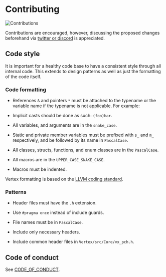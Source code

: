 # Contributing

![Contributions](https://img.shields.io/badge/contributions-open-green)

Contributions are encouraged, however, discussing the proposed changes beforehand via [twitter or discord](https://github.com/VertexEngine/VertexEngine#support) is appreciated.

## Code style

It is important for a healthy code base to have a consistent style through all internal code. This extends to design patterns as well as just the formatting of the code itself.

### Code formatting
* References `&` and pointers `*` must be attached to the typename or the variable name if the typename is not applicable. For example:

* Implicit casts should be done as such: `(foo)bar`.

* All variables, and arguments are in the `snake_case`.

* Static and private member variables must be prefixed with `s_` and `m_` respectively, and be followed by its name in `PascalCase`.

* All classes, structs, functions, and enum classes are in the `PascalCase`.

* All macros are in the `UPPER_CASE_SNAKE_CASE`.

* Macros must be indented.

Vertex formatting is based on the [LLVM coding standard](https://llvm.org/docs/CodingStandards.html).

### Patterns
* Header files must have the `.h` extension.

* Use `#pragma once` instead of include guards.

* File names must be in `PascalCase`.

* Include only necessary headers.

* Include common header files in `Vertex/src/Core/vx_pch.h`.

## Code of conduct
See [CODE_OF_CONDUCT](CODE_OF_CONDUCT.md).
